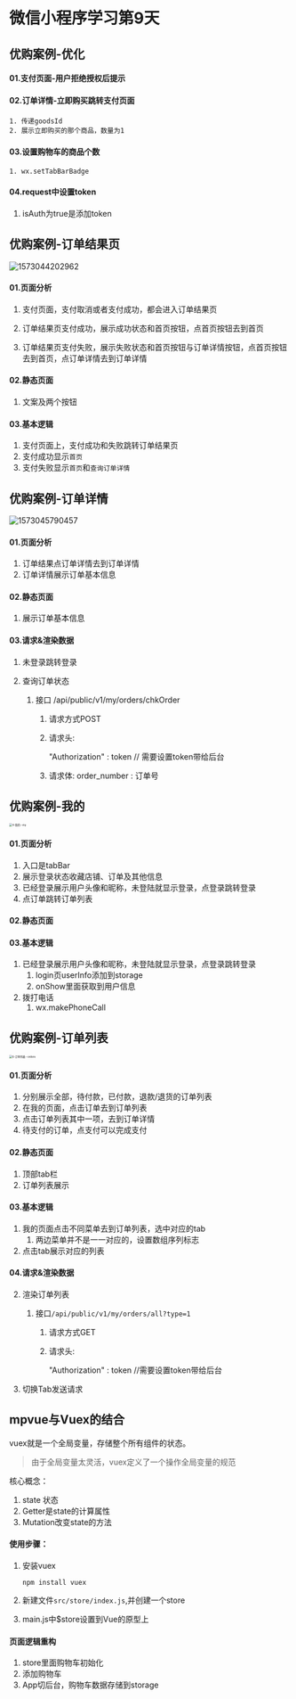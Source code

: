# 微信小程序学习第9天

## 优购案例-优化

#### 01.支付页面-用户拒绝授权后提示

#### 02.订单详情-立即购买跳转支付页面

 	1. 传递goodsId
 	2. 展示立即购买的那个商品，数量为1

#### 03.设置购物车的商品个数

	1. wx.setTabBarBadge

#### 04.request中设置token

1. isAuth为true是添加token



## 优购案例-订单结果页

![1573044202962](C:\Users\panliang\Desktop\learnmp\day09\01-教学资料\微信小程序09-备课.assets\1573044202962.png)

#### 01.页面分析

1. 支付页面，支付取消或者支付成功，都会进入订单结果页

2. 订单结果页支付成功，展示成功状态和首页按钮，点首页按钮去到首页
3. 订单结果页支付失败，展示失败状态和首页按钮与订单详情按钮，点首页按钮去到首页，点订单详情去到订单详情

#### 02.静态页面

1. 文案及两个按钮

#### 03.基本逻辑

1. 支付页面上，支付成功和失败跳转订单结果页
2. 支付成功显示`首页`
3. 支付失败显示`首页`和`查询订单详情`



## 优购案例-订单详情

![1573045790457](C:\Users\panliang\Desktop\learnmp\day09\01-教学资料\微信小程序09-备课.assets\1573045790457.png)

#### 01.页面分析

1. 订单结果点订单详情去到订单详情
2. 订单详情展示订单基本信息

#### 02.静态页面

1. 展示订单基本信息

#### 03.请求&渲染数据

1. 未登录跳转登录

2. 查询订单状态

   1. 接口 /api/public/v1/my/orders/chkOrder

      1. 请求方式POST

      2. 请求头:

          "Authorization" : token // 需要设置token带给后台

      3. 请求体:
           order_number : 订单号



## 优购案例-我的

<img src="C:\Users\panliang\Desktop\learnmp\day09\01-教学资料\微信小程序09-备课.assets\4-我的--my.PNG" alt="4-我的--my" style="zoom:33%;" />

#### 01.页面分析

1. 入口是tabBar
2. 展示登录状态收藏店铺、订单及其他信息
3. 已经登录展示用户头像和昵称，未登陆就显示登录，点登录跳转登录
4. 点订单跳转订单列表

#### 02.静态页面

#### 03.基本逻辑

1. 已经登录展示用户头像和昵称，未登陆就显示登录，点登录跳转登录
   1. login页userInfo添加到storage
   2. onShow里面获取到用户信息
2. 拨打电话
   1. wx.makePhoneCall





## 优购案例-订单列表

<img src="C:\Users\panliang\Desktop\learnmp\day09\01-教学资料\微信小程序09-备课.assets\6-订单列表--orders.PNG" alt="6-订单列表--orders" style="zoom:33%;" />

#### 01.页面分析

1. 分别展示全部，待付款，已付款，退款/退货的订单列表
2. 在我的页面，点击订单去到订单列表
3. 点击订单列表其中一项，去到订单详情
4. 待支付的订单，点支付可以完成支付

#### 02.静态页面

1. 顶部tab栏
2. 订单列表展示

#### 03.基本逻辑

1. 我的页面点击不同菜单去到订单列表，选中对应的tab
   1. 两边菜单并不是一一对应的，设置数组序列标志
2. 点击tab展示对应的列表

#### 04.请求&渲染数据

2. 渲染订单列表

   1. 接口`/api/public/v1/my/orders/all?type=1`

      1. 请求方式GET

      2. 请求头:

          "Authorization" : token //需要设置token带给后台

2. 切换Tab发送请求

   

## mpvue与Vuex的结合

vuex就是一个全局变量，存储整个所有组件的状态。

> 由于全局变量太灵活，vuex定义了一个操作全局变量的规范

核心概念：

1. state 状态
2. Getter是state的计算属性
3. Mutation改变state的方法



#### 使用步骤：

1. 安装vuex

   ```
   npm install vuex
   ```

2. 新建文件`src/store/index.js`,并创建一个store

3. main.js中$store设置到Vue的原型上

#### 页面逻辑重构

1. store里面购物车初始化
2. 添加购物车
3. App切后台，购物车数据存储到storage



